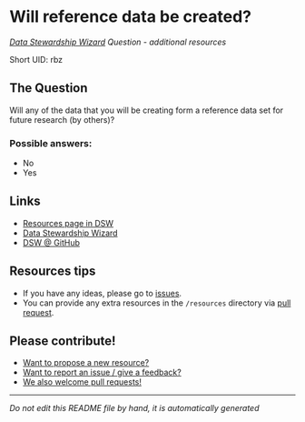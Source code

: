 # Will reference data be created?

*[Data Stewardship Wizard] Question - additional resources*

Short UID: rbz

## The Question

Will any of the data that you will be creating form a reference data set for future research (by others)?

### Possible answers:

  * No 
  * Yes 

## Links

  * [Resources page in DSW]
  * [Data Stewardship Wizard]
  * [DSW @ GitHub]


## Resources tips

  * If you have any ideas, please go to [issues].
  * You can provide any extra resources in the `/resources` directory via [pull request].

## Please contribute!

  * [Want to propose a new resource?](https://github.com/DSQResources/DSQ-rbz/issues/new)
  * [Want to report an issue / give a feedback?](https://github.com/DSQResources/DSQ-rbz/issues/new)
  * [We also welcome pull requests!](https://github.com/DSQResources/DSQ-rbz/pulls)

----

*Do not edit this README file by hand, it is automatically generated*

[Data Stewardship Wizard]: https://dmp.fairdata.solutions
[Resources page in DSW]: https://dmp.fairdata.solutions/resources/rbz
[DSW @ GitHub]: https://github.com/DataStewardshipWizard
[issues]: https://help.github.com/articles/about-issues/
[pull request]: https://help.github.com/articles/about-pull-requests/